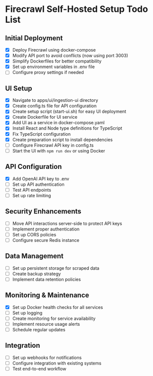 # Firecrawl Self-Hosted Setup Todo List

## Initial Deployment
- [x] Deploy Firecrawl using docker-compose
- [x] Modify API port to avoid conflicts (now using port 3003)
- [x] Simplify Dockerfiles for better compatibility
- [x] Set up environment variables in .env file
- [ ] Configure proxy settings if needed

## UI Setup
- [x] Navigate to apps/ui/ingestion-ui directory
- [x] Create config.ts file for API configuration
- [x] Create setup script (start-ui.sh) for easy UI deployment
- [x] Create Dockerfile for UI service
- [x] Add UI as a service in docker-compose.yaml
- [x] Install React and Node type definitions for TypeScript
- [x] Fix TypeScript configuration
- [x] Create preparation script to install dependencies
- [ ] Configure Firecrawl API key in config.ts
- [ ] Start the UI with `npm run dev` or using Docker

## API Configuration
- [x] Add OpenAI API key to .env
- [ ] Set up API authentication
- [ ] Test API endpoints
- [ ] Set up rate limiting

## Security Enhancements
- [ ] Move API interactions server-side to protect API keys
- [ ] Implement proper authentication
- [ ] Set up CORS policies
- [ ] Configure secure Redis instance

## Data Management
- [ ] Set up persistent storage for scraped data
- [ ] Create backup strategy
- [ ] Implement data retention policies

## Monitoring & Maintenance
- [x] Set up Docker health checks for all services
- [ ] Set up logging
- [ ] Create monitoring for service availability
- [ ] Implement resource usage alerts
- [ ] Schedule regular updates

## Integration
- [ ] Set up webhooks for notifications
- [ ] Configure integration with existing systems
- [ ] Test end-to-end workflow 
